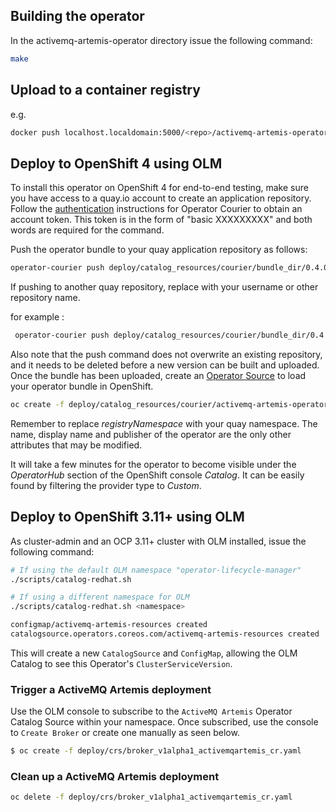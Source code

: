 

## Building the operator

In the activemq-artemis-operator directory issue the following command: 

```bash
make
```

## Upload to a container registry

e.g.

```bash
docker push localhost.localdomain:5000/<repo>/activemq-artemis-operator:<version>
```

## Deploy to OpenShift 4 using OLM

To install this operator on OpenShift 4 for end-to-end testing, make sure you have access to a quay.io account to create an application repository. Follow the [authentication](https://github.com/operator-framework/operator-courier/#authentication) instructions for Operator Courier to obtain an account token. This token is in the form of "basic XXXXXXXXX" and both words are required for the command.

Push the operator bundle to your quay application repository as follows:

```bash
operator-courier push deploy/catalog_resources/courier/bundle_dir/0.4.0 <quay.io account> <application repo name> <version> "basic XXXXXXXXX"
```

If pushing to another quay repository, replace with your username or other repository name. 

for example : 

```bash
 operator-courier push deploy/catalog_resources/courier/bundle_dir/0.4.0 rh_messaging activemq-artemis 0.4.0 "basic YWhhbWVlZDpIYW1lZWRAMTIz"
```


Also note that the push command does not overwrite an existing repository, and it needs to be deleted before a new version can be built and uploaded. Once the bundle has been uploaded, create an [Operator Source](https://github.com/operator-framework/community-operators/blob/master/docs/testing-operators.md#linking-the-quay-application-repository-to-your-openshift-40-cluster) to load your operator bundle in OpenShift.

```bash
oc create -f deploy/catalog_resources/courier/activemq-artemis-operatorsource.yaml 
```

Remember to replace _registryNamespace_ with your quay namespace. The name, display name and publisher of the operator are the only other attributes that may be modified.

It will take a few minutes for the operator to become visible under the _OperatorHub_ section of the OpenShift console _Catalog_. It can be easily found by filtering the provider type to _Custom_.



## Deploy to OpenShift 3.11+ using OLM

As cluster-admin and an OCP 3.11+ cluster with OLM installed, issue the following command:

```bash
# If using the default OLM namespace "operator-lifecycle-manager"
./scripts/catalog-redhat.sh

# If using a different namespace for OLM
./scripts/catalog-redhat.sh <namespace>

configmap/activemq-artemis-resources created
catalogsource.operators.coreos.com/activemq-artemis-resources created


```

This will create a new `CatalogSource` and `ConfigMap`, allowing the OLM Catalog to see this Operator's `ClusterServiceVersion`.

### Trigger a ActiveMQ Artemis deployment

Use the OLM console to subscribe to the `ActiveMQ Artemis` Operator Catalog Source within your namespace. Once subscribed, use the console to `Create Broker` or create one manually as seen below.

```bash
$ oc create -f deploy/crs/broker_v1alpha1_activemqartemis_cr.yaml
```

### Clean up a ActiveMQ Artemis deployment

```bash
oc delete -f deploy/crs/broker_v1alpha1_activemqartemis_cr.yaml
```


